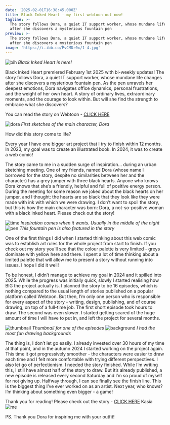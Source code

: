 ```yaml
---
date: '2025-02-01T16:38:45.000Z'
title: Black Inked Heart - my first webtoon out now!
tagline: >-
  The story follows Dora, a quiet IT support worker, whose mundane life changes
  after she discovers a mysterious fountain pen
preview: >-
  The story follows Dora, a quiet IT support worker, whose mundane life changes
  after she discovers a mysterious fountain pen
image: 'https://i.ibb.co/PvCMDr0x/1-4.jpg'
---
```

![bih](https://i.ibb.co/TqBL19kC/Thumbnail.jpg)
*Black Inked Heart is here!*


Black Inked Heart premiered February 1st 2025 with bi-weekly updates! The story follows Dora, a quiet IT support worker, whose mundane life changes after she discovers a mysterious fountain pen. As the pen unravels her deepest emotions, Dora navigates office dynamics, personal frustrations, and the weight of her own heart. A story of ordinary lives, extraordinary moments, and the courage to look within. But will she find the strength to embrace what she discovers?

You can read the story on Webtoon - [CLICK HERE](https://www.webtoons.com/en/canvas/black-inked-heart/list?title_no=1016256)

![dora](https://i.ibb.co/VcCYwS66/Basic-Angles-1.jpg)
*First sketches of the main character, Dora*


How did this story come to life?

Every year I have one bigger art project that I try to finish within 12 months. In 2023, my goal was to create an illustrated book. In 2024, it was to create a web comic!

The story came to me in a sudden surge of inspiration… during an urban sketching meeting. One of my friends, named Dora (whose name I borrowed for the story, despite no similarities between her and the character) has a grey jumper with three black hearts. Anyone who knows Dora knows that she’s a friendly, helpful and full of positive energy person. During the meeting for some reason we joked about the black hearts on her jumper, and I thought: the hearts are so black that they look like they were made with ink with which we were drawing. I don’t want to spoil the story, but this is how the main character was born: Dora, a not-so-positive woman with a black inked heart. Please check out the story!

![time](https://i.ibb.co/TMQZdXHr/PXL-20231214-002018331-MP-1-1.jpg)
*Inspiration comes when it wants. Usually in the middle of the night*
![pen](https://i.ibb.co/Y4sJYw9b/PXL-20231214-003432589-MP-1-1.jpg)
*This fountain pen is also featured in the story*


One of the first things I did when I started thinking about this web comic was to establish art rules for the whole project from start to finish. If you check out my story you'll see that the colour palette is very limited - greys dominate with yellow here and there. I spent a lot of time thinking about a limited palette that will allow me to present a story without running into issues. I hope I did it well!

To be honest, I didn’t manage to achieve my goal in 2024 and it spilled into 2025. While the progress was initially quick, slowly I started realising how BIG the project actually is. I planned the story to be 16 episodes, which is nothing compared to the usual length of stories published on a popular platform called Webtoon. But then, I’m only one person who is responsible for every aspect of the story - writing, design, publishing, and of course drawing, on top of a full-time job. The first short episode took hours to draw. The second was even slower.  I started getting scared of the huge amount of time I will have to put in, and left the project for several months.  

![thumbnail](https://i.ibb.co/vvfP04kR/Thumbnil7.jpg)
*Thumbnail for one of the episodes*
![background](https://i.ibb.co/TxBvJyvs/Lumii-20250101-205557697-1.jpg)
*I had the most fun drawing backgrounds*


The thing is, I don’t let go easily. I already invested over 30 hours of my time at that point, and in the autumn 2024 I started working on the project again. This time it got progressively smoother - the characters were easier to draw each time and I felt more comfortable with trying different perspectives. I also let go of perfectionism. I needed the story finished. While I’m writing this, I still have almost half of the story to draw. But it’s already published, a new episode is released every second Saturday and I’m so proud of myself for not giving up. Halfway through, I can see finally see the finish line. This is the biggest thing I’ve ever worked on as an artist. Next year, who knows? I’m thinking about something even bigger - a game! 


Thank you for reading! Please check out the story - [CLICK HERE](https://www.webtoons.com/en/canvas/black-inked-heart/list?title_no=1016256)
Kasia
![me](https://i.ibb.co/MDjtc3CB/IMG-20250215-WA0041-1.jpg)


PS. Thank you Dora for inspiring me with your outfit!
